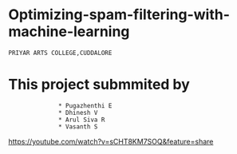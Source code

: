 # Optimizing-spam-filtering-with-machine-learning

    PRIYAR ARTS COLLEGE,CUDDALORE

# This project submmited by 

                  
                  * Pugazhenthi E
                  * Dhinesh V
                  * Arul Siva R
                  * Vasanth S
https://youtube.com/watch?v=sCHT8KM7SOQ&feature=share
